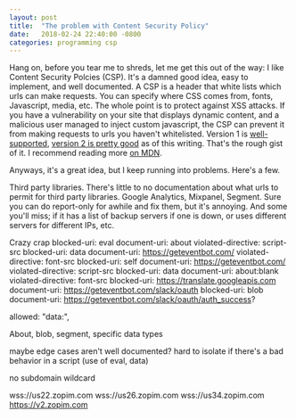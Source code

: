 ```yaml
---
layout: post
title:  "The problem with Content Security Policy"
date:   2018-02-24 22:40:00 -0800
categories: programming csp
---
```


Hang on, before you tear me to shreds, let me get this out of the way: I like Content Security Polcies (CSP). It's a damned good idea, easy to implement, and well documented. A CSP is a header that white lists which urls can make requests. You can specify where CSS comes from, fonts, Javascript, media, etc. The whole point is to protect against XSS attacks. If you have a vulnerability on your site that displays dynamic content, and a malicious user managed to inject custom javascript, the CSP can prevent it from making requests to urls you haven't whitelisted.  Version 1 is [well-supported](https://caniuse.com/#feat=contentsecuritypolicy), [version 2 is pretty good](https://caniuse.com/#feat=contentsecuritypolicy2) as of this writing. That's the rough gist of it. I recommend reading more [on MDN](https://developer.mozilla.org/en-US/docs/Web/HTTP/CSP).

Anyways, it's a great idea, but I keep running into problems. Here's a few.

Third party libraries.
There's little to no documentation about what urls to permit for third party libraries. Google Analytics, Mixpanel, Segment.  Sure you can do report-only for awhile and fix them, but it's annoying. And some you'll miss; if it has a list of backup servers if one is down, or uses different servers for different IPs, etc.

Crazy crap
blocked-uri: eval document-uri: about violated-directive: script-src
blocked-uri: data document-uri: https://geteventbot.com/ violated-directive: font-src 
blocked-uri: self document-uri: https://geteventbot.com/ violated-directive: script-src 
blocked-uri: data document-uri: about:blank violated-directive: font-src 
blocked-uri: https://translate.googleapis.com document-uri: https://geteventbot.com/slack/oauth
blocked-uri: blob document-uri: https://geteventbot.com/slack/oauth/auth_success?

allowed: "data:",

About, blob, segment, specific data types


maybe edge cases aren't well documented?
hard to isolate if there's a bad behavior in a script (use of eval, data)

no subdomain wildcard

wss://us22.zopim.com
wss://us26.zopim.com 
wss://us34.zopim.com
https://v2.zopim.com